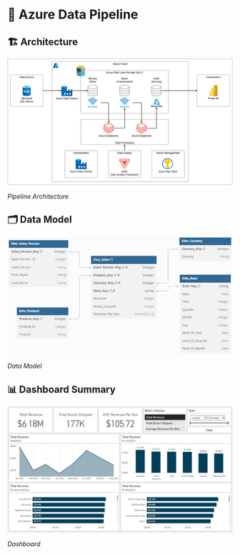 # 🚀 Azure Data Pipeline

## 🏗️ Architecture

![architecture](docs/image/architecture.JPG)

*Pipeline Architecture*

## 🗂️ Data Model

![data_model](docs/image/data_model.JPG)

*Data Model*

## 📊 Dashboard Summary

![dashboard](docs/image/dashboard.JPG)

*Dashboard*